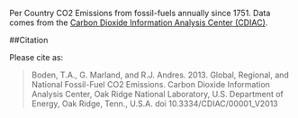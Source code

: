 Per Country CO2 Emissions from fossil-fuels annually since 1751. Data comes from the [Carbon Dioxide Information Analysis Center (CDIAC)][cdiac].

[cdiac]: http://cdiac.esd.ornl.gov/

##Citation

Please cite as:

> Boden, T.A., G. Marland, and R.J. Andres. 2013. Global, Regional, and
> National Fossil-Fuel CO2 Emissions. Carbon Dioxide Information Analysis
> Center, Oak Ridge National Laboratory, U.S. Department of Energy, Oak Ridge,
> Tenn., U.S.A. doi 10.3334/CDIAC/00001_V2013

